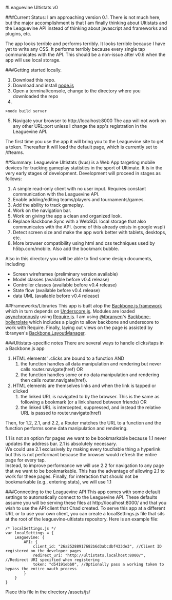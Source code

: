 #Leaguevine Ultistats
v0

###Current Status:
I am approaching version 0.1. There is not much here, but the major accomplishment is that I am finally thinking about Ultistats and the Leaguevine API instead of thinking about javascript and frameworks and plugins, etc. 

The app looks terrible and performs terribly. It looks terrible because I have yet to write any CSS. 
It performs terribly because every single tap communicates with the API. This should be a non-issue after v0.6 when the app will use local storage.


###Getting started locally.
1.  Download this repo.
2.  Download and install [node.js](http://nodejs.org/)
3.  Open a terminal/console, change to the directory where you downloaded the repo
4.  
```
>node build server
```
5.  Navigate your browser to http://localhost:8000
The app will not work on any other URL:port unless I change the app's registration in the Leaguevine API.

The first time you use the app it will bring you to the Leaguevine site to get a token.
Thereafter it will load the default page, which is currently set to /#teams.

##Summary:
Leaguevine Ultistats (lvus) is a Web App targeting mobile devices for tracking gameplay statistics in the sport of Ultimate.
It is in the very early stages of development. Development will proceed in stages as follows:

1.  A simple read-only client with no user input. Requires constant communication with the Leaguevine API.
2.  Enable adding/editing teams/players and tournaments/games.
3.  Add the ability to track gameplay.
4.  Work on the navigation bar.
5.  Work on giving the app a clean and organized look.
6.  Replace Backbone.Sync with a WebSQL local storage that also communicates with the API. (some of this already exists in google wspl)
7.  Detect screen size and make the app work better with tablets, desktops, etc.
8.  More browser compatibility using html and css techniques used by h5bp.com/mobile. Also add the bookmark bubble.

Also in this directory you will be able to find some design documents, including

*  Screen wireframes (preliminary version available)
*  Model classes (available before v0.4 release)
*  Controller classes (available before v0.4 release)
*  State flow (available before v0.4 release)
*  data UML (available before v0.4 release)

##Frameworks/Libraries
This app is built atop the [Backbone.js framework](http://documentcloud.github.com/backbone/) which in turn depends on [Underscore.js](http://documentcloud.github.com/underscore/).
Modules are loaded [asynchronously](http://requirejs.org/docs/whyamd.html) using [Require.js](http://requirejs.org/docs/api.html).
I am using [@tbranyen](http://twitter.com/tbranyen)'s [Backbone-boilerplate](https://github.com/tbranyen/backbone-boilerplate) which includes a plugin to allow backbone and underscore to work with Require.
Finally, laying out views on the page is assisted by tbranyen's [Backbone.LayoutManager](https://github.com/tbranyen/backbone.layoutmanager).

###Ultistats-specific notes
There are several ways to handle clicks/taps in a Backbone.js app

1. HTML elements' .clicks are bound to a function AND
    1. the function handles all data manipulation and rendering but never calls router.navigate(href) OR
    2. the function handles some or no data manipulation and rendering then calls router.navigate(href).
2.  HTML elements are themselves links and when the link is tapped or clicked
    1. the linked URL is navigated to by the browser. This is the same as following a bookmark (or a link shared between friends) OR
    2. the linked URL is intercepted, suppressed, and instead the relative URL is passed to router.navigate(href)

Then, for 1.2, 2.1, and 2.2, a Router matches the URL to a function and the function performs some data manipulation and rendering.
    
1.1 is not an option for pages we want to be bookmarkable because 1.1 never updates the address bar. 2.1 is absolutely necessary.  
We could use 2.1 exclusively by making every touchable thing a hyperlink but this is not performant because the browser would refresh the entire page for every tap.  
Instead, to improve performance we will use 2.2 for navigation to any page that we want to be bookmarkable. This has the advantage of allowing 2.1 to work for these pages.
Finally, for interaction that should not be bookmarkable (e.g., entering stats), we will use 1.1

###Connecting to the Leaguevine API
This app comes with some default settings to automatically connect to the Leaguevine API. These defaults assume you will be serving these files at http://localhost:8000/ and that you wish to use the API client that Chad created. To serve this app at a different URL or to use your own client, you can create a localSettings.js file that sits at the root of the leaguevine-ultistats repository. Here is an example file:

    /* localSettings.js */
    var localSettings = {
        Leaguevine: {
            API: {
                client_id: "26a25288917682b6d3abcdbf433de3", //Client ID registered on the developer pages
                redirect_uri: "http://ultistats.localhost:8000/", //Redirect URI specified when registering
                token: "d54191ebb0", //Optionally pass a working token to bypass the entire oauth process
            }
        }
    }

Place this file in the directory /assets/js/
